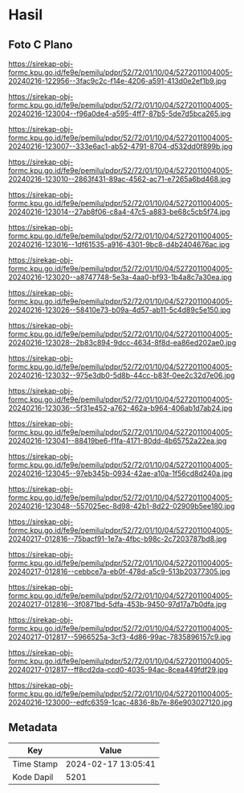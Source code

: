 # Hasil

## Foto C Plano

https://sirekap-obj-formc.kpu.go.id/fe9e/pemilu/pdpr/52/72/01/10/04/5272011004005-20240216-122956--3fac9c2c-f14e-4206-a591-413d0e2ef1b9.jpg

https://sirekap-obj-formc.kpu.go.id/fe9e/pemilu/pdpr/52/72/01/10/04/5272011004005-20240216-123004--f96a0de4-a595-4ff7-87b5-5de7d5bca265.jpg

https://sirekap-obj-formc.kpu.go.id/fe9e/pemilu/pdpr/52/72/01/10/04/5272011004005-20240216-123007--333e6ac1-ab52-4791-8704-d532dd0f899b.jpg

https://sirekap-obj-formc.kpu.go.id/fe9e/pemilu/pdpr/52/72/01/10/04/5272011004005-20240216-123010--2863f431-89ac-4562-ac71-e7265a6bd468.jpg

https://sirekap-obj-formc.kpu.go.id/fe9e/pemilu/pdpr/52/72/01/10/04/5272011004005-20240216-123014--27ab8f06-c8a4-47c5-a883-be68c5cb5f74.jpg

https://sirekap-obj-formc.kpu.go.id/fe9e/pemilu/pdpr/52/72/01/10/04/5272011004005-20240216-123016--1df61535-a916-4301-9bc8-d4b2404676ac.jpg

https://sirekap-obj-formc.kpu.go.id/fe9e/pemilu/pdpr/52/72/01/10/04/5272011004005-20240216-123020--a8747748-5e3a-4aa0-bf93-1b4a8c7a30ea.jpg

https://sirekap-obj-formc.kpu.go.id/fe9e/pemilu/pdpr/52/72/01/10/04/5272011004005-20240216-123026--58410e73-b09a-4d57-ab11-5c4d89c5e150.jpg

https://sirekap-obj-formc.kpu.go.id/fe9e/pemilu/pdpr/52/72/01/10/04/5272011004005-20240216-123028--2b83c894-9dcc-4634-8f8d-ea86ed202ae0.jpg

https://sirekap-obj-formc.kpu.go.id/fe9e/pemilu/pdpr/52/72/01/10/04/5272011004005-20240216-123032--975e3db0-5d8b-44cc-b83f-0ee2c32d7e06.jpg

https://sirekap-obj-formc.kpu.go.id/fe9e/pemilu/pdpr/52/72/01/10/04/5272011004005-20240216-123036--5f31e452-a762-462a-b964-406ab1d7ab24.jpg

https://sirekap-obj-formc.kpu.go.id/fe9e/pemilu/pdpr/52/72/01/10/04/5272011004005-20240216-123041--88419be6-f1fa-4171-80dd-4b65752a22ea.jpg

https://sirekap-obj-formc.kpu.go.id/fe9e/pemilu/pdpr/52/72/01/10/04/5272011004005-20240216-123045--97eb345b-0934-42ae-a10a-1f56cd8d240a.jpg

https://sirekap-obj-formc.kpu.go.id/fe9e/pemilu/pdpr/52/72/01/10/04/5272011004005-20240216-123048--557025ec-8d98-42b1-8d22-02909b5ee180.jpg

https://sirekap-obj-formc.kpu.go.id/fe9e/pemilu/pdpr/52/72/01/10/04/5272011004005-20240217-012816--75bacf91-1e7a-4fbc-b98c-2c7203787bd8.jpg

https://sirekap-obj-formc.kpu.go.id/fe9e/pemilu/pdpr/52/72/01/10/04/5272011004005-20240217-012816--cebbce7a-eb0f-478d-a5c9-513b20377305.jpg

https://sirekap-obj-formc.kpu.go.id/fe9e/pemilu/pdpr/52/72/01/10/04/5272011004005-20240217-012816--3f0871bd-5dfa-453b-9450-97d17a7b0dfa.jpg

https://sirekap-obj-formc.kpu.go.id/fe9e/pemilu/pdpr/52/72/01/10/04/5272011004005-20240217-012817--5966525a-3cf3-4d86-99ac-7835896157c9.jpg

https://sirekap-obj-formc.kpu.go.id/fe9e/pemilu/pdpr/52/72/01/10/04/5272011004005-20240217-012817--ff8cd2da-ccd0-4035-94ac-8cea449fdf29.jpg

https://sirekap-obj-formc.kpu.go.id/fe9e/pemilu/pdpr/52/72/01/10/04/5272011004005-20240216-123000--edfc6359-1cac-4836-8b7e-86e903027120.jpg


## Metadata

| Key        | Value               |
| ---------- | ------------------- |
| Time Stamp | 2024-02-17 13:05:41 |
| Kode Dapil | 5201                |



